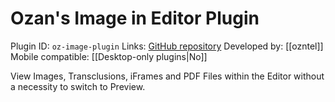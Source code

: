 # Ozan's Image in Editor Plugin

Plugin ID: `oz-image-plugin`
Links: [GitHub repository](https://github.com/ozntel/oz-image-in-editor-obsidian)
Developed by: [[ozntel]]
Mobile compatible: [[Desktop-only plugins|No]]

View Images, Transclusions, iFrames and PDF Files within the Editor without a necessity to switch to Preview.
